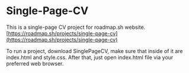 # Single-Page-CV 
This is a single-page CV project for roadmap.sh website.
[https://roadmap.sh/projects/single-page-cv](https://roadmap.sh/projects/single-page-cv)

To run a project, download SinglePageCV, make sure that inside of it are index.html and style.css.
After that, just open index.html file via your preferred web browser.
